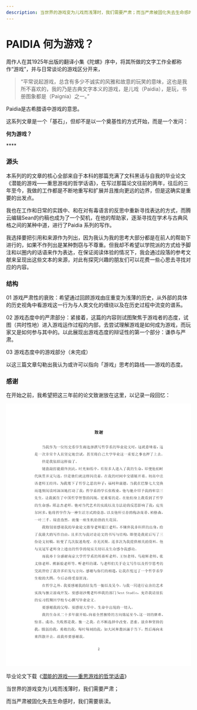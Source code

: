 ```yaml
---
description: 当世界的游戏变为儿戏而浅薄时，我们需要严肃；而当严肃被固化失去生命感时，我们需要亵渎。
---
```


# PAIDIA 何为游戏？

周作人在其1925年出版的翻译小集《陀螺》序中，将其所做的文字工作全都称作“游戏”，并与日常谈论的游戏区分开来，

> “平常说起游戏，总含有多少不诚实的风雅和故意的玩笑的意味，这也是我所不喜欢的，我的乃是古典文字本义的游戏，是儿戏（Paidia），是玩，书册图象都是（Paignia）之一。”

Paidia是古希腊语中游戏的意思。

这系列文章是一个「基石」，但却不是以一个奠基性的方式开始，而是一个发问：

**何为游戏？**

\*\*\*\*

### 源头

本系列的的文章的核心全部来自于本科的那篇充满了文科黑话与自我的毕业论文《潜能的游戏——重思游戏的哲学话语》，在写过那篇论文往前的两年，往后的三年至今，我做的工作都是不断地重写和扩展并且推向更远的边界，但是这确实是重要的出发点。

我也在工作和日常的实践中、和在对有毒语言的反思中重新寻找表达的方式，而腾云编辑Sean的约稿也成为了一个契机，在他的帮助家，逐渐寻找在学术与古典风格之间的某种中道，进行了Paidia 系列的写作。

我选择要把引用和来源作为列出，因为我认为我的思考大部分都是在前人的帮助下进行的，如果不作列出是某种剽窃与不尊重。但我却不希望以学院派的方式给予脚注和以圈内的话语来作为表达，在保证阅读体验的情况下，我会通过段落的参考文献来呈现出这些文本的来源，对此有探究兴趣的朋友们可以花费一些心思去寻找对应的内容。



### 结构

01 游戏严肃性的衰败：希望通过回顾游戏由庄重变为浅薄的历史，从外部的具体的历史视角中看游戏这一行为与人类文化的缠绕以及在历史过程中流变的谱系。

02 游戏态度中的严肃部分：紧接着，这篇的内容则试图聚焦于游戏者的态度，试图（共时性地）进入游戏运作过程的内部，去尝试理解游戏是如何成为游戏，而玩家又是如何参与其中的。以此展现出游戏态度的辩证性的第一个部分：谦恭与严肃。

03 游戏态度中的游戏部分（未完成）



以这三篇文章勾勒出我认为或许可以指向「游戏」思考的路线——游戏的态度。



### 感谢

在开始之前，我希望把这三年前的论文致谢放在这里，以记录一段回忆：

![](../../.gitbook/assets/1.png)

毕业论文下载《[潜能的游戏——重思游戏的哲学话语](https://github.com/switchball/ex_paideia/blob/master/Essay%2018.6.15.pdf)》  


当世界的游戏变为儿戏而浅薄时，我们需要严肃；

而当严肃被固化失去生命感时，我们需要亵渎。

